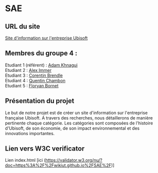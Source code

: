 # SAE   

## URL du site   

[Site d'information sur l'entreprise Ubisoft](https://wikiut.github.io/SAE/)

## Membres du groupe 4 :

Etudiant 1 (référent) : [Adam Khnagui](mailto:adam.khnagui@edu.univ-fcomte.fr?subject=SAE_1_05_06)  
Etudiant 2 : [Alex Immer](mailto:alex.immer@edu.univ-fcomte.fr?subject=SAE_1_05_06)   
Etudiant 3 : [Corentin Brendle](mailto:corentin.brendle@edu.univ-fcomte.fr?subject=SAE_1_05_06)  
Etudiant 4 : [Quentin Chambon](mailto:quentin.chambon@edu.univ-fcomte.fr?subject=SAE_1_05_06)  
Etudiant 5 : [Floryan Bornet](mailto:floryan.bornet@edu.univ-fcomte.fr?subject=SAE_1_05_06) 

## Présentation du projet
  Le but de notre projet est de créer un site d'information sur l'entreprise française Ubisoft.
A travers des recherches, nous détaillerons de manière pertinente chaque catégorie. 
Les catégories sont composées de l'histoire d'Ubisoft, de son économie, de son impact environnemental et des innovations importantes.

## Lien vers W3C verificator

Lien index.html [ici (https://validator.w3.org/nu/?doc=https%3A%2F%2Fwikiut.github.io%2FSAE%2F)]
